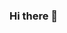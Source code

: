 ### Hi there 👋

<!--
**Gurp5/Gurp5** is a ✨ _special_ ✨ repository because its `README.md` (this file) appears on your GitHub profile.

Here are some ideas to get you started:

- 🔭 I’m currently working on a group assignment for my midterm university assignment. We are builing a static website using only HTML and CSS.
- 🌱 I’m currently learning Computer Science and programming
- 👯 I’m looking to collaborate on here and/or LinkedIn. Recommend or help me learning other languages
- 🤔 I’m looking for help with Programming other languages but staring off with JavaScript.
- 💬 Ask me about Computer Science or anything else
- 📫 How to reach me: here or LinkedIn
- 😄 Pronouns: ...
- ⚡ Fun fact: ...
-->

